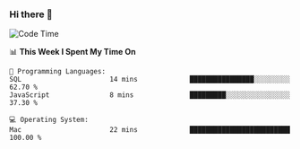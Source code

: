 ### Hi there 👋

<!--
**CrazyCollin/crazycollin** is a ✨ _special_ ✨ repository because its `README.md` (this file) appears on your GitHub profile.

Here are some ideas to get you started:

- 🔭 I’m currently working on ...
- 🌱 I’m currently learning ...
- 👯 I’m looking to collaborate on ...
- 🤔 I’m looking for help with ...
- 💬 Ask me about ...
- 📫 How to reach me: ...
- 😄 Pronouns: ...
- ⚡ Fun fact: ...
-->

<!--START_SECTION:waka-->
![Code Time](http://img.shields.io/badge/Code%20Time-3%2C457%20hrs%2059%20mins-blue)

📊 **This Week I Spent My Time On** 

```text
💬 Programming Languages: 
SQL                      14 mins             ████████████████░░░░░░░░░   62.70 % 
JavaScript               8 mins              █████████░░░░░░░░░░░░░░░░   37.30 % 

💻 Operating System: 
Mac                      22 mins             █████████████████████████   100.00 % 
```


<!--END_SECTION:waka-->
